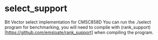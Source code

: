 # select_support
Bit Vector select implementation for CMSC858D
You can run the ./select program for benchmarking, you will need to compile with (rank_support)[https://github.com/emsloate/rank_support] when compiling the program.
